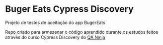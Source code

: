 # Buger Eats Cypress Discovery
Projeto de testes de aceitação do app BugerEats

Repo criado para armezenar o código aprendido durante os estudos feitos através do curso Cypress Discovery do [QA Ninja](https://app.qaninja.com.br/)
